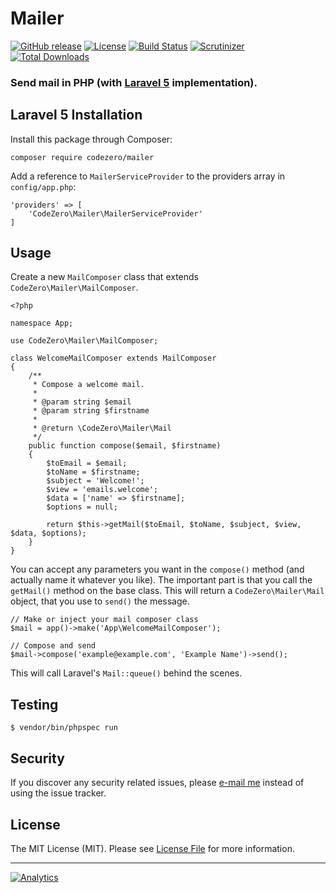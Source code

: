 # Mailer

[![GitHub release](https://img.shields.io/github/release/codezero-be/mailer.svg)]()
[![License](https://img.shields.io/packagist/l/codezero/mailer.svg)]()
[![Build Status](https://img.shields.io/travis/codezero-be/mailer.svg?branch=master)](https://travis-ci.org/codezero-be/mailer)
[![Scrutinizer](https://img.shields.io/scrutinizer/g/codezero-be/mailer.svg)](https://scrutinizer-ci.com/g/codezero-be/mailer)
[![Total Downloads](https://img.shields.io/packagist/dt/codezero/mailer.svg)](https://packagist.org/packages/codezero/mailer)

### Send mail in PHP (with [Laravel 5](http://laravel.com/) implementation).

## Laravel 5 Installation

Install this package through Composer:

    composer require codezero/mailer

Add a reference to `MailerServiceProvider` to the providers array in `config/app.php`:

    'providers' => [
        'CodeZero\Mailer\MailerServiceProvider'
    ]

## Usage

Create a new `MailComposer` class that extends `CodeZero\Mailer\MailComposer`.

	<?php
	
	namespace App;
	
	use CodeZero\Mailer\MailComposer;
	
	class WelcomeMailComposer extends MailComposer
	{
	    /**
	     * Compose a welcome mail.
	     *
	     * @param string $email
	     * @param string $firstname
	     *
	     * @return \CodeZero\Mailer\Mail
	     */
	    public function compose($email, $firstname)
	    {
	        $toEmail = $email;
	        $toName = $firstname;
	        $subject = 'Welcome!';
	        $view = 'emails.welcome';
	        $data = ['name' => $firstname];
            $options = null;
	
	        return $this->getMail($toEmail, $toName, $subject, $view, $data, $options);
	    }
	}

You can accept any parameters you want in the `compose()` method (and actually name it whatever you like). The important part is that you call the `getMail()` method on the base class. This will return a `CodeZero\Mailer\Mail` object, that you use to `send()` the message.

	// Make or inject your mail composer class
	$mail = app()->make('App\WelcomeMailComposer');

	// Compose and send
	$mail->compose('example@example.com', 'Example Name')->send(); 

This will call Laravel's `Mail::queue()` behind the scenes.

## Testing

    $ vendor/bin/phpspec run

## Security

If you discover any security related issues, please [e-mail me](mailto:ivan@codezero.be) instead of using the issue tracker.

## License

The MIT License (MIT). Please see [License File](LICENSE.md) for more information.

---
[![Analytics](https://ga-beacon.appspot.com/UA-58876018-1/codezero-be/mailer)](https://github.com/igrigorik/ga-beacon)